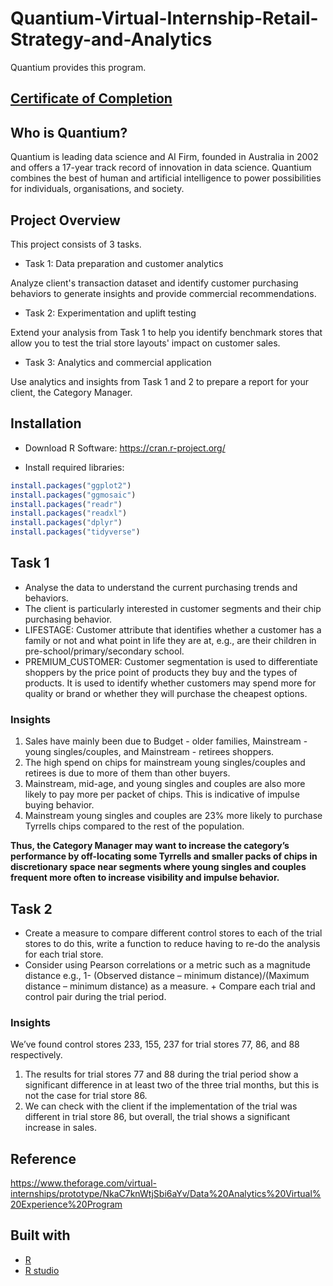 # Quantium-Virtual-Internship-Retail-Strategy-and-Analytics
Quantium provides this program.

## [Certificate of Completion](https://insidesherpa.s3.amazonaws.com/completion-certificates/Quantium/NkaC7knWtjSbi6aYv_Quantium_wYhN7szzh3aujqAZG_1639790425709_completion_certificate.pdf) 


## Who is Quantium?

Quantium is leading data science and AI Firm, founded in Australia in 2002 and offers a 17-year track record of innovation in data science.
Quantium combines the best of human and artificial intelligence to power possibilities for individuals, organisations, and society. 

## Project Overview

This project consists of 3 tasks.

+ Task 1: Data preparation and customer analytics

Analyze client's transaction dataset and identify customer purchasing behaviors to generate insights and provide commercial recommendations.

+ Task 2: Experimentation and uplift testing

Extend your analysis from Task 1 to help you identify benchmark stores that allow you to test the trial store layouts' impact on customer sales.

+ Task 3: Analytics and commercial application

Use analytics and insights from Task 1 and 2 to prepare a report for your client, the Category Manager.

## Installation

+ Download R Software: https://cran.r-project.org/

+ Install required libraries:

```r 
install.packages("ggplot2")
install.packages("ggmosaic")
install.packages("readr")
install.packages("readxl")
install.packages("dplyr")
install.packages("tidyverse")
``` 

## Task 1

+ Analyse the data to understand the current purchasing trends and behaviors.
+ The client is particularly interested in customer segments and their chip purchasing behavior. 
+ LIFESTAGE: Customer attribute that identifies whether a customer has a family or not and what point in life they are at, e.g., are their children in pre-school/primary/secondary school. 
+ PREMIUM_CUSTOMER: Customer segmentation is used to differentiate shoppers by the price point of products they buy and the types of products. It is used to identify whether customers may spend more for quality or brand or whether they will purchase the cheapest options. 

### Insights

1. Sales have mainly been due to Budget - older families, Mainstream - young singles/couples, and Mainstream  - retirees shoppers. 
2. The high spend on chips for mainstream young singles/couples and retirees is due to more of them than other buyers. 
3. Mainstream, mid-age, and young singles and couples are also more likely to pay more per packet of chips. This is indicative of impulse buying behavior.
4. Mainstream young singles and couples are 23% more likely to purchase Tyrrells chips compared to the rest of the population. 

**Thus, the Category Manager may want to increase the category’s performance by off-locating some Tyrrells and smaller packs of chips in discretionary space near segments where young singles and couples frequent more often to increase visibility and impulse behavior.**

## Task 2

+ Create a measure to compare different control stores to each of the trial stores to do this, write a function to reduce having to re-do the analysis for each trial store. 
+ Consider using Pearson correlations or a metric such as a magnitude distance e.g., 1- (Observed distance – minimum distance)/(Maximum distance – minimum distance) as a measure.  + Compare each trial and control pair during the trial period. 

### Insights

We’ve found control stores 233, 155, 237 for trial stores 77, 86, and 88 respectively.

1. The results for trial stores 77 and 88 during the trial period show a significant difference in at least two of the three trial months, but this is not the case for trial store 86. 
2. We can check with the client if the implementation of the trial was different in trial store 86, but overall, the trial shows a significant increase in sales. 

## Reference

https://www.theforage.com/virtual-internships/prototype/NkaC7knWtjSbi6aYv/Data%20Analytics%20Virtual%20Experience%20Program


## Built with

- [R](https://www.r-project.org/)
- [R studio](https://rstudio.com/)

